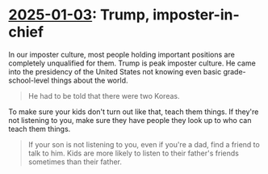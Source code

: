 # [2025-01-03](https://s3.amazonaws.com/writecomments.com/transcripts/e588986cb00674364dabed0f3b8de203.csv): Trump, imposter-in-chief

In our imposter culture, most people holding important positions are completely unqualified for them. Trump is peak imposter culture. He came into the presidency of the United States not knowing even basic grade-school-level things about the world.

> He had to be told that there were two Koreas.

To make sure your kids don't turn out like that, teach them things. If they're not listening to you, make sure they have people they look up to who can teach them things.

> If your son is not listening to you, even if you're a dad, find a friend to talk to him. Kids are more likely to listen to their father's friends sometimes than their father.
